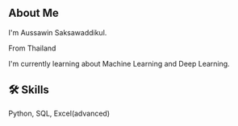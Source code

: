 
## About Me
I'm Aussawin Saksawaddikul.

From Thailand

I'm currently learning about Machine Learning and Deep Learning.
## 🛠 Skills
Python, SQL, Excel(advanced)
